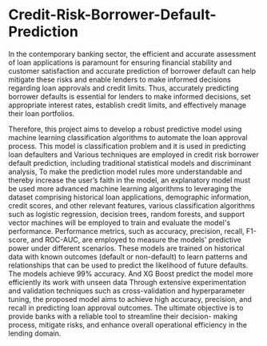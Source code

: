 # Credit-Risk-Borrower-Default-Prediction
In the contemporary banking sector, the efficient and accurate assessment of loan 
applications is paramount for ensuring financial stability and customer satisfaction and accurate 
prediction of borrower default can help mitigate these risks and enable lenders to make informed 
decisions regarding loan approvals and credit limits. Thus, accurately predicting borrower defaults is 
essential for lenders to make informed decisions, set appropriate interest rates, establish credit limits, 
and effectively manage their loan portfolios. 

Therefore, this project aims to develop a robust predictive model using machine learning 
classification algorithms to automate the loan approval process. This model is classification problem 
and it is used in predicting loan defaulters and Various techniques are employed in credit risk 
borrower default prediction, including traditional statistical models and discriminant analysis, To 
make the prediction model rules more understandable and thereby increase the user’s faith in the 
model, an explanatory model must be used more advanced machine learning algorithms to leveraging 
the dataset comprising historical loan applications, demographic information, credit scores, and other 
relevant features, various classification algorithms such as logistic regression, decision trees, random 
forests, and support vector machines will be employed to train and evaluate the model's performance. 
Performance metrics, such as accuracy, precision, recall, F1-score, and ROC-AUC, are employed to 
measure the models' predictive power under different scenarios. These models are trained on 
historical data with known outcomes (default or non-default) to learn patterns and relationships that 
can be used to predict the likelihood of future defaults. The models achieve 99% accuracy. And XG 
Boost predict the model more efficiently its work with unseen data Through extensive 
experimentation and validation techniques such as cross-validation and hyperparameter tuning, the 
proposed model aims to achieve high accuracy, precision, and recall in predicting loan approval 
outcomes. The ultimate objective is to provide banks with a reliable tool to streamline their decision- 
making process, mitigate risks, and enhance overall operational efficiency in the lending domain.
